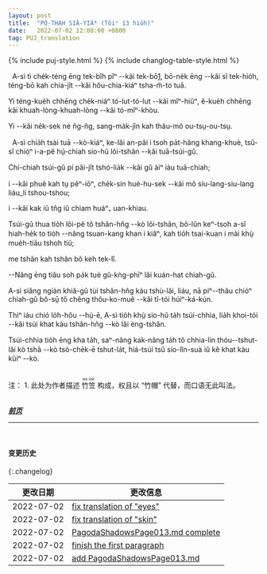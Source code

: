 ```yaml
---
layout: post
title:  "PÓ-THAH SIÂ-YIÁᴺ (Tŏiⁿ 13 hio̍h)"
date:   2022-07-02 12:00:00 +0800
tag: PUJ_translation
---
```


{% include puj-style.html %}
{% include changlog-table-style.html %}


<!-- Number Four wore a bamboo hat, made in basketwork, lined with leaves, and as large as a parasol. -->
&nbsp;&nbsp;A-sì tì che̍k-téng ēng tek-bîh pĭⁿ &#x002D;&#x002D;kâi tek-bō<a href="#note_1" class="note">1</a>, bō-ne̍k ēng &#x002D;&#x002D;kâi sĭ tek-hio̍h, téng-bō kah chia-jît &#x002D;&#x002D;kâi hŏu-chia-kiáⁿ tsha-m̆-to tuā.
<!-- The remainder of his costume was a short cotton jacket and very loose short cotton trousers. -->
Yi téng-kue̍h chhēng che̍k-niáⁿ tó-lut-tó-lut &#x002D;&#x002D;kâi mîⁿ-hiûⁿ, ĕ-kue̍h chhēng kâi khuah-lòng-khuah-lòng &#x002D;&#x002D;kâi tó-mîⁿ-khòu.
<!-- His skin was yellow, and his eyes and hair jet black. -->
Yi &#x002D;&#x002D;kâi ne̍k-sek né n̂g-n̂g, sang-ma̍k-jîn kah thâu-mô ou-tsṳ-ou-tsṳ.

<!-- When Number Four grew older he had another employment, that of leading the buffalo which his father owned, and which helped to work the land. -->
&nbsp;&nbsp;A-sì chia̍h tsài tuā &#x002D;&#x002D;kò-kiáⁿ, ke-lăi an-pâi i tsoh pa̍t-hăng khang-khuè, tsŭ-sĭ chióⁿ i-a-pĕ hṳ́-chiah sio-hŭ lôi-tshân &#x002D;&#x002D;kâi tuā-tsúi-gû.
<!-- This buffalo was larger than a common ox; -->
Chí-chiah tsúi-gû pí pâi-jît tshó-lia̍k &#x002D;&#x002D;kâi gû àiⁿ iáu tuā-chiah;
<!-- its skin was like a pig's, and covered with coarse, sparse, mouse-coloured hair; -->
i &#x002D;&#x002D;kâi phuê kah tṳ pêⁿ-iōⁿ, che̍k-sin hué-hu-sek &#x002D;&#x002D;kâi mô siu-lang-siu-lang liáu_li tshou-tshou;
<!-- and its horns were long, sharp, and curved. -->
i &#x002D;&#x002D;kâi kak iŭ tn̂g iŭ chiam huáⁿ₊ uan-khiau.
<!-- It dragged the plough and harrow over the rice-fields, and when at rest as well as when at work must have an attendant to lead it from place to place to feed, and to see that it did not destroy the grain; -->
Tsúi-gû thua tio̍h lôi-pê tŏ tshân-hn̂g &#x002D;&#x002D;kò lôi-tshân, bô-lŭn keⁿ-tsoh a-sĭ hiah-he̍k to tio̍h &#x002D;&#x002D;nâng tsuan-kang khan i kiâⁿ, kah tio̍h tsai-kuan i mài khṳ̀ mue̍h-tiāu tshoh tiŭ;
<!-- for there were no fences between the fields. -->
me tshân kah tshân bô keh tek-lî.
<!-- It was governed by a rope tied to a ring through its nostril. -->
&#x002D;&#x002D;Nâng ēng tiâu soh pa̍k tuè gû-kǹg-phīⁿ lâi kuán-hat chiah-gû.
<!-- Number Four liked to ride home from the rice-field on its back, and then watch it while it rested and wallowed in a pool of muddy water. -->
A-sì siăng ngiàn khiâ-gû tùi tshân-hn̂g kàu tshù-lăi, liáu, nā piⁿ&#x002D;&#x002D;thâu chióⁿ chiah-gû bô-sṳ̄ tŏ chĕng thôu-ko-muê &#x002D;&#x002D;kâi tî-tói húiⁿ-ká-kún.
<!-- When there was not enough rain, Four had also to help to turn the chain pump, which raised water from the creek to the level of the rice-fields, to water the growing crop. -->
Thiⁿ iáu chió lo̍h-hŏu &#x002D;&#x002D;hṳ́-ē, A-sì tio̍h khṳ̀ sio-hŭ ta̍h tsúi-chhia, lia̍h khoi-tói &#x002D;&#x002D;kâi tsúi khat kàu tshân-hn̂g &#x002D;&#x002D;kò lâi èng-tshân. 
<!-- This pump was turned by the feet, three persons stepping together on the flanges of a wheel, which turned the endless chain that brought up the water. -->
Tsúi-chhia tio̍h ēng kha ta̍h, saⁿ-nâng kak-nâng ta̍h tŏ chhia-lín thóu&#x002D;&#x002D;tshut-lâi kò tshâ &#x002D;&#x002D;kò tsò-che̍k-ē tshut-la̍t, hiá-tsúi tsŭ sio-lîn-suà iû kĕ khat kàu kûiⁿ &#x002D;&#x002D;kò.
<br>

<br>
注：
1. <span id="note_1">此处为作者描述
<ruby style="ruby-position:over">
	<rb class="markup_main">竹笠</rb>
	<rp>(</rp><rt class="markup_over">tek-lo̍ih</rt><rp>)</rp>
</ruby>构成，权且以 “竹帽” 代替，而口语无此叫法。</span>
<br>

<br>

***[前页](PagodaShadowsPage012.html)***
<!-- ***[后页](PagodaShadowsPage014.html)*** -->


---
<br>

#### 变更历史

{:.changelog}

| 更改日期 | 更改信息 |
| --- | --- |
| 2022-07-02 | <a href="https://github.com/DonAnthonyLee/DonAnthonyLee.github.io/commit/b688c4afe1a6246cb351e4401d53d123a6e15b06" target="_blank">fix translation of "eyes"</a> |
| 2022-07-02 | <a href="https://github.com/DonAnthonyLee/DonAnthonyLee.github.io/commit/c7db23520c36b2288a2840a9dc646b0ee51a3ca1" target="_blank">fix translation of "skin"</a> |
| 2022-07-02 | <a href="https://github.com/DonAnthonyLee/DonAnthonyLee.github.io/commit/a5e0137fa6fd6791768b9a3151e30f27b8fb2b3c" target="_blank">PagodaShadowsPage013.md complete</a> |
| 2022-07-02 | <a href="https://github.com/DonAnthonyLee/DonAnthonyLee.github.io/commit/819c2bc04bbf31a2ad29194457d4f66eeb6fcbf9" target="_blank">finish the first paragraph</a> |
| 2022-07-02 | <a href="https://github.com/DonAnthonyLee/DonAnthonyLee.github.io/commit/85a8ab721006a636bfab9288f084aa9c494b827a" target="_blank">add PagodaShadowsPage013.md</a> |

